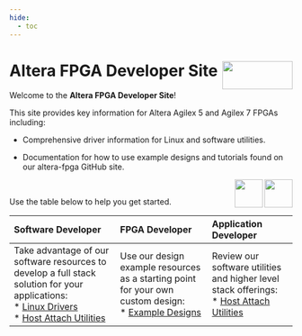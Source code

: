 ```yaml
---
hide:
  - toc
---
```


# **Altera FPGA Developer Site** <image src="assets/altera.png" align="right" width="125" height="50">

Welcome to the **Altera FPGA Developer Site**!

This site provides key information for Altera Agilex 5 and Agilex 7 FPGAs including:

* Comprehensive driver information for Linux and software utilities.

* Documentation for how to use example designs and tutorials found on our altera-fpga GitHub site.

<image src="common/images/agilex-7.png" align="right" width="50" height="50"> 
<image src="common/images/agilex-5.png" align="right" width="50" height="50"> 

<br>

Use the table below to help you get started.

|Software Developer | FPGA Developer | Application Developer |
|:---|:---|:---|
| Take advantage of our software resources to develop a full stack solution for your applications:<br>* [Linux Drivers](driver-list/driver-list-linux.md) <br> * [Host Attach Utilities](sw-tools-list/host-attach-tools.md)|Use our design example resources as a starting point for your own custom design:<br> * [Example Designs](embedded-designs/agilex-5/e-series/premium/ug-gsrd-agx5e-premium.md) | Review our software utilities and higher level stack offerings:<br>* [Host Attach Utilities](sw-tools-list/host-attach-tools.md) |